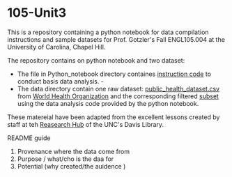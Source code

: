 # 105-Unit3

This is a repository containing a python notebook for data compilation instructions and sample datasets for Prof. Gotzler's Fall ENGL105.004 at the University of Carolina, Chapel Hill.

The repository contains on python notebook and two dataset:
- The file in Python_notebook directory containes [instruction code](/Python_notebook/Feeder3.1.ipynb) to conduct basis data analysis. -
- The data directory contain one raw dataset: [public_health_dataset.csv](/data/public_health_dataset.csv) from [World Health Organization](https://www.who.int/data/gho) and the corresponding filtered [subset](/data/subset.csv) using the data analysis code provided by the python notebook.

These matereial have been adapted from the excellent lessons created by staff at teh [Reasearch Hub](https://library.unc.edu/hub/) of the UNC's Davis Library.

README guide 
1. Provenance where the data come from 
2. Purpose / what/cho is the daa for
3. Potential (why created/the auidence )

